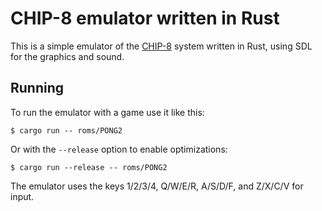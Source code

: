 # CHIP-8 emulator written in Rust

This is a simple emulator of the [CHIP-8](https://en.wikipedia.org/wiki/CHIP-8)
system written in Rust,
using SDL for the graphics and sound.

## Running

To run the emulator with a game use it like this:

```shell
$ cargo run -- roms/PONG2
```

Or with the `--release` option to enable optimizations:

```shell
$ cargo run --release -- roms/PONG2
```

The emulator uses the keys 1/2/3/4, Q/W/E/R, A/S/D/F, and Z/X/C/V for input.
